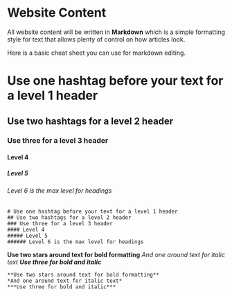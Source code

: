 # Website Content

All website content will be written in **Markdown** which is a simple formatting style for text that allows plenty of control on how articles look.

Here is a basic cheat sheet you can use for markdown editing.

# Use one hashtag before your text for a level 1 header

## Use two hashtags for a level 2 header

### Use three for a level 3 header

#### Level 4

##### Level 5

###### Level 6 is the max level for headings

```
# Use one hashtag before your text for a level 1 header
## Use two hashtags for a level 2 header
### Use three for a level 3 header
#### Level 4
##### Level 5
###### Level 6 is the max level for headings

```

**Use two stars around text for bold formatting**
*And one around text for italic text*
***Use three for bold and italic***

```
**Use two stars around text for bold formatting**
*And one around text for italic text*
***Use three for bold and italic***
```
